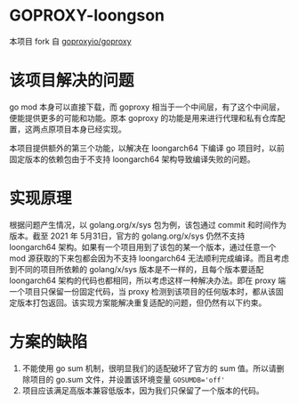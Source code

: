 # GOPROXY-loongson

本项目 fork 自 [goproxyio/goproxy](https://github.com/goproxyio/goproxy.git)


# 该项目解决的问题
go mod 本身可以直接下载，而 goproxy 相当于一个中间层，有了这个中间层，便能提供更多的可能和功能。原本 goproxy 的功能是用来进行代理和私有仓库配置，这两点原项目本身已经实现。

本项目提供额外的第三个功能，以解决在 loongarch64 下编译 go 项目时，以前固定版本的依赖包由于不支持 loongarch64 架构导致编译失败的问题。

# 实现原理
根据问题产生情况，以 golang.org/x/sys 包为例，该包通过 commit 和时间作为版本。截至 2021 年 5月31日，官方的 golang.org/x/sys 仍然不支持 loongarch64 架构。如果有一个项目用到了该包的某一个版本，通过任意一个 mod 源获取的下来包都会因为不支持 loongarch64 无法顺利完成编译。而且考虑到不同的项目所依赖的 golang/x/sys 版本是不一样的，且每个版本要适配 loongarch64 架构的代码也都相同，所以考虑这样一种解决办法。即在 proxy 端一个项目只保留一份固定代码，当 proxy 检测到该项目的任何版本时，都从该固定版本打包返回。该实现方案能解决重复适配的问题，但仍然有以下约束。

# 方案的缺陷
1. 不能使用 go sum 机制，很明显我们的适配破坏了官方的 sum 值。所以请删除项目的 go.sum 文件，并设置该环境变量 `GOSUMDB='off'` 
2. 项目应该满足高版本兼容低版本，因为我们只保留了一个版本的代码。

